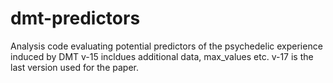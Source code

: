 # dmt-predictors
Analysis code evaluating potential predictors of the psychedelic experience induced by DMT 
v-15 incldues additional data, max_values etc.
v-17 is the last version used for the paper. 
